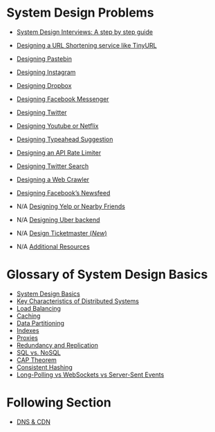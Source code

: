 # System Design Problems

* [System Design Interviews: A step by step guide](https://github.com/bhupendra-bhoi/Grokking-SystemDesign/blob/master/example/README.md)
* [Designing a URL Shortening service like TinyURL](https://github.com/bhupendra-bhoi/Grokking-SystemDesign/blob/master/example/TinyURL/ReadMe.md)
* [Designing Pastebin](https://github.com/bhupendra-bhoi/Grokking-SystemDesign/blob/master/example/Pastebin/README.md)
* [Designing Instagram](https://github.com/bhupendra-bhoi/Grokking-SystemDesign/blob/master/example/Instagram/README.md)
* [Designing Dropbox](https://github.com/bhupendra-bhoi/Grokking-SystemDesign/blob/master/example/Dropbox/README.md)
* [Designing Facebook Messenger](https://github.com/bhupendra-bhoi/Grokking-SystemDesign/blob/master/example/Facebook_Messenger/README.md)
* [Designing Twitter](https://github.com/bhupendra-bhoi/Grokking-SystemDesign/blob/master/example/Twitter/README.md)
* [Designing Youtube or Netflix](https://github.com/bhupendra-bhoi/Grokking-SystemDesign/blob/master/example/Youtube_Netflix/ReadMe.md)
* [Designing Typeahead Suggestion](https://github.com/bhupendra-bhoi/Grokking-SystemDesign/blob/master/example/Typeahead_Suggestion/ReadMe.md)
* [Designing an API Rate Limiter](https://github.com/bhupendra-bhoi/Grokking-SystemDesign/blob/master/example/RateLimiter/ReadMe.md)
* [Designing Twitter Search](https://github.com/bhupendra-bhoi/Grokking-SystemDesign/blob/master/example/TwitterSearch/ReadMe.md)

* [Designing a Web Crawler](https://github.com/bhupendra-bhoi/Grokking-SystemDesign/blob/master/example/WebCrawler/README.md)
* [Designing Facebook’s Newsfeed](https://github.com/bhupendra-bhoi/Grokking-SystemDesign/blob/master/example/Facebook_NewsFeed/README.md)
* N/A [Designing Yelp or Nearby Friends]()
* N/A [Designing Uber backend]()
* N/A [Design Ticketmaster (*New*)]()
* N/A [Additional Resources]()


# Glossary of System Design Basics

* [System Design Basics](https://github.com/bhupendra-bhoi/Grokking-SystemDesign/blob/master/ReadMe.md)
* [Key Characteristics of Distributed Systems](https://github.com/bhupendra-bhoi/Grokking-SystemDesign/blob/master/ReadMe.md)
* [Load Balancing](https://github.com/bhupendra-bhoi/Grokking-SystemDesign/blob/master/LB.md)
* [Caching](https://github.com/bhupendra-bhoi/Grokking-SystemDesign/blob/master/cache.md)
* [Data Partitioning](https://github.com/bhupendra-bhoi/Grokking-SystemDesign/blob/master/data_partition.md)
* [Indexes](https://github.com/bhupendra-bhoi/Grokking-SystemDesign/blob/master/index.md)
* [Proxies](https://github.com/bhupendra-bhoi/Grokking-SystemDesign/blob/master/proxies.md)
* [Redundancy and Replication](https://github.com/bhupendra-bhoi/Grokking-SystemDesign/blob/master/redundancy%26replication.md)
* [SQL vs. NoSQL](https://github.com/bhupendra-bhoi/Grokking-SystemDesign/blob/master/database.md)
* [CAP Theorem](https://github.com/bhupendra-bhoi/Grokking-SystemDesign/blob/master/CAP.md)
* [Consistent Hashing](https://github.com/bhupendra-bhoi/Grokking-SystemDesign/blob/master/consistenthashing.md)
* [Long-Polling vs WebSockets vs Server-Sent Events](https://github.com/bhupendra-bhoi/Grokking-SystemDesign/blob/master/longpoll.md)


# Following Section
* [DNS & CDN](https://github.com/bhupendra-bhoi/Grokking-SystemDesign/blob/master/DNS.md)

